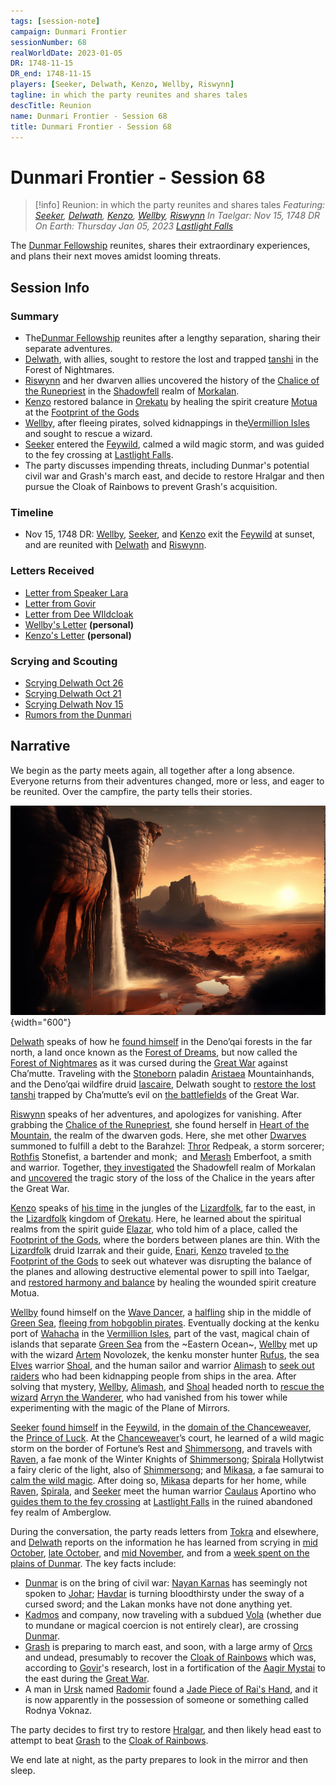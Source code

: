 ```yaml
---
tags: [session-note]
campaign: Dunmari Frontier
sessionNumber: 68
realWorldDate: 2023-01-05
DR: 1748-11-15
DR_end: 1748-11-15
players: [Seeker, Delwath, Kenzo, Wellby, Riswynn]
tagline: in which the party reunites and shares tales
descTitle: Reunion
name: Dunmari Frontier - Session 68
title: Dunmari Frontier - Session 68
---
```

# Dunmari Frontier - Session 68

>[!info] Reunion: in which the party reunites and shares tales
> *Featuring: [Seeker](<../../../people/pcs/dunmar-fellowship/seeker.md>), [Delwath](<../../../people/pcs/dunmar-fellowship/delwath.md>), [Kenzo](<../../../people/pcs/dunmar-fellowship/kenzo.md>), [Wellby](<../../../people/pcs/dunmar-fellowship/wellby.md>), [Riswynn](<../../../people/pcs/dunmar-fellowship/riswynn.md>)*
> *In Taelgar: Nov 15, 1748 DR*
> *On Earth: Thursday Jan 05, 2023*
> *[Lastlight Falls](<../../../cosmology/multiverse/echo-realms/feywild/lastlight-falls.md>)*

The [Dunmar Fellowship](<../../../people/pcs/dunmar-fellowship/dunmar-fellowship.md>) reunites, shares their extraordinary experiences, and plans their next moves amidst looming threats. 
## Session Info

### Summary
- The[Dunmar Fellowship](<../../../people/pcs/dunmar-fellowship/dunmar-fellowship.md>) reunites after a lengthy separation, sharing their separate adventures.
- [Delwath](<../../../people/pcs/dunmar-fellowship/delwath.md>), with allies, sought to restore the lost and trapped [tanshi](<../../../cosmology/religions/tanshi.md>) in the Forest of Nightmares.
- [Riswynn](<../../../people/pcs/dunmar-fellowship/riswynn.md>) and her dwarven allies uncovered the history of the [Chalice of the Runepriest](<../../../things/artifacts-of-power/chalice-of-the-runepriest.md>) in the [Shadowfell](<../../../cosmology/multiverse/echo-realms/shadowfell/shadowfell.md>) realm of [Morkalan](<../../../cosmology/multiverse/echo-realms/shadowfell/morkalan.md>).
- [Kenzo](<../../../people/pcs/dunmar-fellowship/kenzo.md>) restored balance in [Orekatu](<../../../gazetteer/far-south/orekatu.md>) by healing the spirit creature [Motua](<../../../people/extraplanar-powers/motua.md>) at the [Footprint of the Gods](<../../../gazetteer/far-south/azta-lekua.md>)
- [Wellby](<../../../people/pcs/dunmar-fellowship/wellby.md>), after fleeing pirates, solved kidnappings in the[Vermillion Isles](<../../../gazetteer/eastern-green-sea/vermillion-isles.md>) and sought to rescue a wizard.
- [Seeker](<../../../people/pcs/dunmar-fellowship/seeker.md>) entered the [Feywild](<../../../cosmology/multiverse/echo-realms/feywild/feywild.md>), calmed a wild magic storm, and was guided to the fey crossing at [Lastlight Falls](<../../../cosmology/multiverse/echo-realms/feywild/lastlight-falls.md>).
- The party discusses impending threats, including Dunmar's potential civil war and Grash's march east, and decide to restore Hralgar and then pursue the Cloak of Rainbows to prevent Grash's acquisition.

### Timeline
- Nov 15, 1748 DR: [Wellby](<../../../people/pcs/dunmar-fellowship/wellby.md>), [Seeker](<../../../people/pcs/dunmar-fellowship/seeker.md>), and [Kenzo](<../../../people/pcs/dunmar-fellowship/kenzo.md>) exit the [Feywild](<../../../cosmology/multiverse/echo-realms/feywild/feywild.md>) at sunset, and are reunited with  [Delwath](<../../../people/pcs/dunmar-fellowship/delwath.md>) and [Riswynn](<../../../people/pcs/dunmar-fellowship/riswynn.md>).

### Letters Received
- [Letter from Speaker Lara](<../letters-and-notes/letter-from-speaker-lara.md>)
- [Letter from Govir](<../letters-and-notes/letter-from-govir.md>)
- [Letter from Dee WIldcloak](<../letters-and-notes/letter-from-dee-wildcloak.md>)
- [Wellby's Letter](<../../../people/pcs/dunmar-fellowship/wellby.md#3c01eb>) **(personal)**
- [Kenzo's Letter](<../../../people/pcs/dunmar-fellowship/kenzo.md#21d014>) **(personal)**

### Scrying and Scouting
- [Scrying Delwath Oct 26](<../scrying-and-spying/scrying-delwath-oct-26.md>)
- [Scrying Delwath Oct 21](<../scrying-and-spying/scrying-delwath-oct-21.md>)
- [Scrying Delwath Nov 15](<../scrying-and-spying/scrying-delwath-nov-15.md>)
- [Rumors from the Dunmari](<./interlude-delwath-postscript.md#dunmar-rumors>)

## Narrative
We begin as the party meets again, all together after a long absence. Everyone returns from their adventures changed, more or less, and eager to be reunited. Over the campfire, the party tells their stories. 

![Lastlight Falls Dunmar Side](../../../assets/lastlight-falls-dunmar-side.png){width="600"}

[Delwath](<../../../people/pcs/dunmar-fellowship/delwath.md>) speaks of how he [found himself](<./session-53-dufr.md>) in the Deno’qai forests in the far north, a land once known as the [Forest of Dreams](<../../../gazetteer/chasa-nahadi-watershed/forest-of-dreams.md>), but now called the [Forest of Nightmares](<../../../gazetteer/far-north/forest-of-nightmares.md>) as it was cursed during the [Great War](<../../../events/1500s/great-war.md>) against Cha’mutte. Traveling with the [Stoneborn](<../../../species/children-of-the-embodied-gods/stoneborn/stoneborn.md>) paladin [Aristaea](<../../../people/pcs/dunmar-fellowship/guests/aristaea.md>) Mountainhands, and the Deno’qai wildfire druid [Iascaire](<../../../people/pcs/dunmar-fellowship/guests/iascaire.md>), Delwath sought to  [restore the lost tanshi](<./session-54-dufr.md>) trapped by Cha’mutte’s evil on  [the battlefields](<./session-55-dufr.md>) of the Great War.

[Riswynn](<../../../people/pcs/dunmar-fellowship/riswynn.md>) speaks of her adventures, and apologizes for vanishing. After grabbing the [Chalice of the Runepriest](<../../../things/artifacts-of-power/chalice-of-the-runepriest.md>), she found herself in [Heart of the Mountain](<../../../cosmology/multiverse/spiritual-realms/divine-realms/heart-of-the-mountain.md>), the realm of the dwarven gods. Here, she met other [Dwarves](<../../../species/children-of-the-embodied-gods/dwarves/dwarves.md>) summoned to fulfill a debt to the Barahzel: [Thror](<../../../people/pcs/dunmar-fellowship/guests/thror.md>) Redpeak, a storm sorcerer; [Rothfis](<../../../people/pcs/dunmar-fellowship/guests/rothfis.md>) Stonefist, a bartender and monk;  and [Merash](<../../../people/pcs/dunmar-fellowship/guests/merash.md>) Emberfoot, a smith and warrior. Together,  [they investigated](<./session-56-dufr.md>) the Shadowfell realm of Morkalan and  [uncovered](<./session-58-dufr.md>) the tragic story of the loss of the Chalice in the years after the Great War.

[Kenzo](<../../../people/pcs/dunmar-fellowship/kenzo.md>) speaks of [his time](<./session-57-dufr.md>) in the jungles of the [Lizardfolk](<../../../species/children-of-the-embodied-gods/lizardfolk/lizardfolk.md>), far to the east, in the [Lizardfolk](<../../../species/children-of-the-embodied-gods/lizardfolk/lizardfolk.md>) kingdom of [Orekatu](<../../../gazetteer/far-south/orekatu.md>). Here, he learned about the spiritual realms from the spirit guide [Elazar](<../../../people/lizardfolk/elazar.md>), who told him of a place, called the [Footprint of the Gods](<../../../gazetteer/far-south/azta-lekua.md>), where the borders between planes are thin. With the [Lizardfolk](<../../../species/children-of-the-embodied-gods/lizardfolk/lizardfolk.md>) druid Izarrak and their guide, [Enari](<../../../people/lizardfolk/enari.md>), [Kenzo](<../../../people/pcs/dunmar-fellowship/kenzo.md>) traveled [to the Footprint of the Gods](<./session-59-dufr.md>) to seek out whatever was disrupting the balance of the planes and allowing destructive elemental power to spill into Taelgar, and [restored harmony and balance](<./session-64-dufr.md>) by healing the wounded spirit creature Motua.

[Wellby](<../../../people/pcs/dunmar-fellowship/wellby.md>) found himself on the [Wave Dancer](<../../../things/ships/wave-dancer.md>), a [halfling](<../../../species/children-of-the-embodied-gods/halflings/halflings.md>) ship in the middle of [Green Sea](<../../../gazetteer/green-sea.md>), [fleeing from hobgoblin pirates](<./session-60-dufr.md>). Eventually docking at the kenku port of [Wahacha](<../../../gazetteer/eastern-green-sea/wahacha.md>) in the [Vermillion Isles](<../../../gazetteer/eastern-green-sea/vermillion-isles.md>), part of the vast, magical chain of islands that separate [Green Sea](<../../../gazetteer/green-sea.md>) from the ~Eastern Ocean~, [Wellby](<../../../people/pcs/dunmar-fellowship/wellby.md>) met up with the wizard [Artem](<../../../people/pcs/dunmar-fellowship/guests/artem-novolozek.md>) Novolozek, the kenku monster hunter [Rufus](<../../../people/pcs/dunmar-fellowship/guests/rufus.md>), the sea [Elves](<../../../species/children-of-the-embodied-gods/elves/elves.md>) warrior [Shoal](<../../../people/pcs/dunmar-fellowship/guests/shoal.md>), and the human sailor and warrior [Alimash](<../../../people/pcs/dunmar-fellowship/guests/alimash.md>) to  [seek out raiders](<./session-62-dufr.md>) who had been kidnapping people from ships in the area. After solving that mystery, [Wellby](<../../../people/pcs/dunmar-fellowship/wellby.md>), [Alimash](<../../../people/pcs/dunmar-fellowship/guests/alimash.md>), and [Shoal](<../../../people/pcs/dunmar-fellowship/guests/shoal.md>) headed north to  [rescue the wizard](<./session-66-dufr.md>) [Arryn the Wanderer](<../../../people/other-humans/arryn.md>), who had vanished from his tower while experimenting with the magic of the Plane of Mirrors.

[Seeker](<../../../people/pcs/dunmar-fellowship/seeker.md>) [found himself](<./session-61-dufr.md>) in the [Feywild](<../../../cosmology/multiverse/echo-realms/feywild/feywild.md>), in the [domain of the Chanceweaver](<../../../cosmology/multiverse/echo-realms/feywild/fortune-s-rest.md>), the [Prince of Luck](<../../../people/extraplanar-powers/prince-of-luck.md>). At the [Chanceweaver](<../../../people/extraplanar-powers/prince-of-luck.md>)’s court, he learned of a wild magic storm on the border of Fortune’s Rest and [Shimmersong](<../../../cosmology/multiverse/echo-realms/feywild/shimmersong.md>), and travels with [Raven](<../../../people/pcs/dunmar-fellowship/guests/raven.md>), a fae monk of the Winter Knights of [Shimmersong](<../../../cosmology/multiverse/echo-realms/feywild/shimmersong.md>); [Spirala](<../../../people/pcs/dunmar-fellowship/guests/spirala.md>) Hollytwist a fairy cleric of the light, also of [Shimmersong](<../../../cosmology/multiverse/echo-realms/feywild/shimmersong.md>); and [Mikasa](<../../../people/pcs/dunmar-fellowship/guests/mikasa.md>), a fae samurai to [calm the wild magic](<./session-63-dufr.md>). After doing so, [Mikasa](<../../../people/pcs/dunmar-fellowship/guests/mikasa.md>) departs for her home, while [Raven](<../../../people/pcs/dunmar-fellowship/guests/raven.md>), [Spirala](<../../../people/pcs/dunmar-fellowship/guests/spirala.md>), and [Seeker](<../../../people/pcs/dunmar-fellowship/seeker.md>) meet the human warrior [Caulaus](<../../../people/pcs/dunmar-fellowship/guests/caulaus.md>) Aportino who [guides them to the fey crossing](<./session-65-dufr.md>) at [Lastlight Falls](<../../../cosmology/multiverse/echo-realms/feywild/lastlight-falls.md>) in the ruined abandoned fey realm of Amberglow.

During the conversation, the party reads letters from [Tokra](<../../../gazetteer/greater-dunmar/realms/dunmar/central-dunmar/tokra/tokra.md>) and elsewhere, and [Delwath](<../../../people/pcs/dunmar-fellowship/delwath.md>) reports on the information he has learned from scrying in [mid October](<../scrying-and-spying/scrying-delwath-oct-21.md>), [late October](<../scrying-and-spying/scrying-delwath-oct-26.md>), and [mid November](<../scrying-and-spying/scrying-delwath-nov-15.md>), and from a [week spent on the plains of Dunmar](<./interlude-delwath-postscript.md#dunmar-rumors>). The key facts include:

- [Dunmar](<../../../gazetteer/greater-dunmar/realms/dunmar/dunmar.md>) is on the bring of civil war: [Nayan Karnas](<../../../people/dunmari/nayan-karnas.md>) has seemingly not spoken to [Johar](<../../../people/dunmari/johar.md>); [Havdar](<../../../people/dunmari/havdar.md>) is turning bloodthirsty under the sway of a cursed sword; and the Lakan monks have not done anything yet.
- [Kadmos](<../../../people/chardonians/kadmos.md>) and company, now traveling with a subdued [Vola](<../../../people/chardonians/vola.md>) (whether due to mundane or magical coercion is not entirely clear), are crossing [Dunmar](<../../../gazetteer/greater-dunmar/realms/dunmar/dunmar.md>).
- [Grash](<../../../people/other-nonhumans/grash.md>) is preparing to march east, and soon, with a large army of [Orcs](<../../../species/children-of-the-embodied-gods/orcs/orcs.md>) and undead, presumably to recover the [Cloak of Rainbows](<../../../things/artifacts-of-power/cloak-of-rainbows.md>) which was, according to [Govir](<../../../people/dunmari/govir.md>)'s research, lost in a fortification of the [Aagir Mystai](<../../../groups/dunmari-mystery-cults/aagir-mystai.md>) to the east during the [Great War](<../../../events/1500s/great-war.md>). 
- A man in [Ursk](<../../../gazetteer/northern-green-sea/ursk.md>) named [Radomir](<../../../people/other-humans/radomir.md>) found a [Jade Piece of Rai's Hand](<../treasure/gifts-and-heirlooms/jade-piece-of-rai-s-hand.md>), and it is now apparently in the possession of someone or something called Rodnya Voknaz.

The party decides to first try to restore [Hralgar](<../../../people/giants/hralgar.md>), and then likely head east to attempt to beat [Grash](<../../../people/other-nonhumans/grash.md>) to the [Cloak of Rainbows](<../../../things/artifacts-of-power/cloak-of-rainbows.md>).

We end late at night, as the party prepares to look in the mirror and then sleep. 
